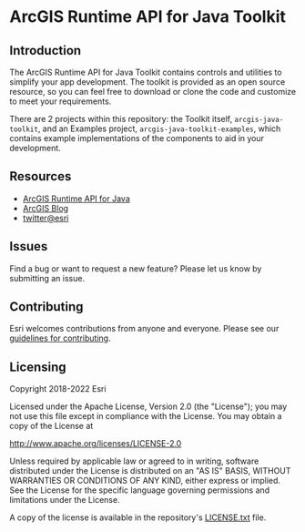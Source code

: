 # ArcGIS Runtime API for Java Toolkit

## Introduction

The ArcGIS Runtime API for Java Toolkit contains controls and utilities to simplify your app development. The toolkit is provided as an open source resource, so you can feel free to download or clone the code and customize to meet your requirements.

There are 2 projects within this repository: the Toolkit itself, `arcgis-java-toolkit`, and an Examples project, `arcgis-java-toolkit-examples`, which contains example implementations of the components to aid in your development.

## Resources

* [ArcGIS Runtime API for Java](https://developers.arcgis.com/java/)
* [ArcGIS Blog](http://blogs.esri.com/esri/arcgis/)
* [twitter@esri](http://twitter.com/esri)

## Issues

Find a bug or want to request a new feature?  Please let us know by submitting an issue.

## Contributing

Esri welcomes contributions from anyone and everyone. Please see our [guidelines for contributing](https://github.com/esri/contributing).

## Licensing
Copyright 2018-2022 Esri

Licensed under the Apache License, Version 2.0 (the "License");
you may not use this file except in compliance with the License.
You may obtain a copy of the License at

http://www.apache.org/licenses/LICENSE-2.0

Unless required by applicable law or agreed to in writing, software
distributed under the License is distributed on an "AS IS" BASIS,
WITHOUT WARRANTIES OR CONDITIONS OF ANY KIND, either express or implied.
See the License for the specific language governing permissions and
limitations under the License.

A copy of the license is available in the repository's [LICENSE.txt](LICENSE.txt) file.
